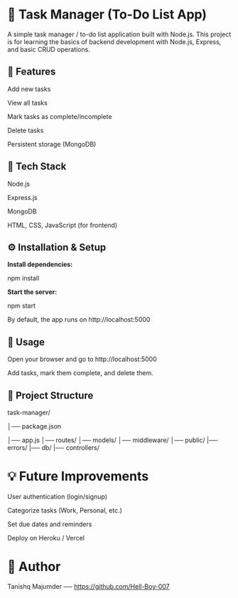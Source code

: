 # 📝 Task Manager (To-Do List App)

A simple task manager / to-do list application built with Node.js.
This project is for learning the basics of backend development with Node.js, Express, and basic CRUD operations.

## 📌 Features

Add new tasks

View all tasks

Mark tasks as complete/incomplete

Delete tasks

Persistent storage (MongoDB)

## 🚀 Tech Stack

Node.js

Express.js

MongoDB

HTML, CSS, JavaScript (for frontend)

## ⚙️ Installation & Setup


**Install dependencies:**

npm install


**Start the server:**

npm start


By default, the app runs on http://localhost:5000

## 📖 Usage

Open your browser and go to http://localhost:5000

Add tasks, mark them complete, and delete them.

## 📂 Project Structure
task-manager/

│── package.json

│── app.js
│── routes/
│── models/
│── middleware/
│── public/
|── errors/
|── db/
|── controllers/

# 💡 Future Improvements

User authentication (login/signup)

Categorize tasks (Work, Personal, etc.)

Set due dates and reminders

Deploy on Heroku / Vercel

# 👤 Author

Tanishq Majumder ──  https://github.com/Hell-Boy-007
